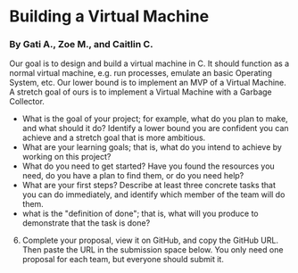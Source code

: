 # Building a Virtual Machine
### By Gati A., Zoe M., and Caitlin C.

Our goal is to design and build a virtual machine in C. It should function as a normal virtual machine, e.g. run processes, emulate an basic Operating System, etc. Our lower bound is to implement an MVP of a Virtual Machine. A stretch goal of ours is to implement a Virtual Machine with a Garbage Collector. 

- What is the goal of your project; for example, what do you plan to make, and what should it do?  Identify a lower bound you are confident you can achieve and a stretch goal that is more ambitious.
- What are your learning goals; that is, what do you intend to achieve by working on this project?
- What do you need to get started?  Have you found the resources you need, do you have a plan to find them, or do you need help?
- What are your first steps?  Describe at least three concrete tasks that you can do immediately, and identify which member of the team will do them.  
- what is the "definition of done"; that is, what will you produce to demonstrate that the task is done?

6) Complete your proposal, view it on GitHub, and copy the GitHub URL.  Then paste the URL in the submission space below.  You only need one proposal for each team, but everyone should submit it.
